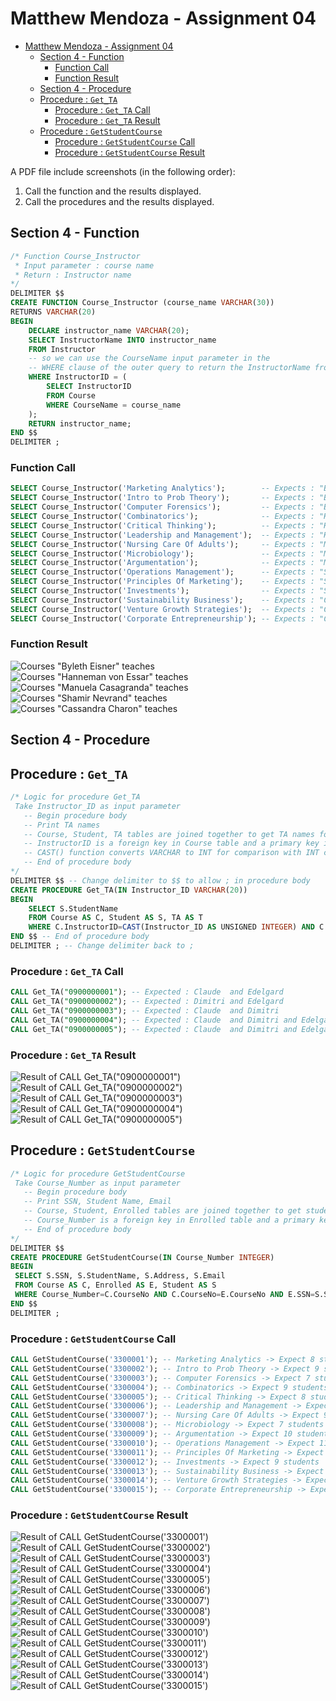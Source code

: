 # Matthew Mendoza - Assignment 04

- [Matthew Mendoza - Assignment 04](#matthew-mendoza---assignment-04)
  - [Section 4 - Function](#section-4---function)
    - [Function Call](#function-call)
    - [Function Result](#function-result)
  - [Section 4 - Procedure](#section-4---procedure)
  - [Procedure : `Get_TA`](#procedure--get_ta)
    - [Procedure : `Get_TA` Call](#procedure--get_ta-call)
    - [Procedure : `Get_TA` Result](#procedure--get_ta-result)
  - [Procedure : `GetStudentCourse`](#procedure--getstudentcourse)
    - [Procedure : `GetStudentCourse` Call](#procedure--getstudentcourse-call)
    - [Procedure : `GetStudentCourse` Result](#procedure--getstudentcourse-result)

A PDF file include screenshots (in the following order):

1) Call the function and the results displayed.
2) Call the procedures and the results displayed.

## Section 4 - Function

```sql
/* Function Course_Instructor
 * Input parameter : course name
 * Return : Instructor name
*/
DELIMITER $$
CREATE FUNCTION Course_Instructor (course_name VARCHAR(30))
RETURNS VARCHAR(20)
BEGIN
    DECLARE instructor_name VARCHAR(20);
    SELECT InstructorName INTO instructor_name
    FROM Instructor
    -- so we can use the CourseName input parameter in the
    -- WHERE clause of the outer query to return the InstructorName from the Instructor table
    WHERE InstructorID = (
        SELECT InstructorID
        FROM Course
        WHERE CourseName = course_name
    );
    RETURN instructor_name;
END $$
DELIMITER ;
```

### Function Call

```sql
SELECT Course_Instructor('Marketing Analytics');        -- Expects : "Byleth Eisner"
SELECT Course_Instructor('Intro to Prob Theory');       -- Expects : "Byleth Eisner"
SELECT Course_Instructor('Computer Forensics');         -- Expects : "Byleth Eisner"
SELECT Course_Instructor('Combinatorics');              -- Expects : "Hanneman von Essar"
SELECT Course_Instructor('Critical Thinking');          -- Expects : "Hanneman von Essar"
SELECT Course_Instructor('Leadership and Management');  -- Expects : "Hanneman von Essar"
SELECT Course_Instructor('Nursing Care Of Adults');     -- Expects : "Manuela Casagranda"
SELECT Course_Instructor('Microbiology');               -- Expects : "Manuela Casagranda"
SELECT Course_Instructor('Argumentation');              -- Expects : "Manuela Casagranda"
SELECT Course_Instructor('Operations Management');      -- Expects : "Shamir Nevrand"
SELECT Course_Instructor('Principles Of Marketing');    -- Expects : "Shamir Nevrand"
SELECT Course_Instructor('Investments');                -- Expects : "Shamir Nevrand"
SELECT Course_Instructor('Sustainability Business');    -- Expects : "Cassandra Charon"
SELECT Course_Instructor('Venture Growth Strategies');  -- Expects : "Cassandra Charon"
SELECT Course_Instructor('Corporate Entrepreneurship'); -- Expects : "Cassandra Charon"
```

### Function Result

![Courses "Byleth Eisner" teaches](assignment04-readme-attachments/section04_function_call_result01-byleth-eisner.png)
![Courses "Hanneman von Essar" teaches](assignment04-readme-attachments/section04_function_call_result02-hanneman-von-essar.png)
![Courses "Manuela Casagranda" teaches](assignment04-readme-attachments/section04_function_call_result03-manuela-casagrada.png)
![Courses "Shamir Nevrand" teaches](assignment04-readme-attachments/section04_function_call_result04-shamir-nevrand.png)
![Courses "Cassandra Charon" teaches](assignment04-readme-attachments/section04_function_call_result05-cassandra-choron.png)

## Section 4 - Procedure

## Procedure : `Get_TA`

```sql
/* Logic for procedure Get_TA
 Take Instructor_ID as input parameter
   -- Begin procedure body
   -- Print TA names
   -- Course, Student, TA tables are joined together to get TA names for a given instructor
   -- InstructorID is a foreign key in Course table and a primary key in Instructor table
   -- CAST() function converts VARCHAR to INT for comparison with INT column in Course table
   -- End of procedure body
*/
DELIMITER $$ -- Change delimiter to $$ to allow ; in procedure body
CREATE PROCEDURE Get_TA(IN Instructor_ID VARCHAR(20))
BEGIN 
    SELECT S.StudentName
    FROM Course AS C, Student AS S, TA AS T 
    WHERE C.InstructorID=CAST(Instructor_ID AS UNSIGNED INTEGER) AND C.TASSN=T.SSN AND T.SSN=S.SSN;
END $$ -- End of procedure body
DELIMITER ; -- Change delimiter back to ;
```

### Procedure : `Get_TA` Call

```sql
CALL Get_TA("0900000001"); -- Expected : Claude  and Edelgard
CALL Get_TA("0900000002"); -- Expected : Dimitri and Edelgard
CALL Get_TA("0900000003"); -- Expected : Claude  and Dimitri
CALL Get_TA("0900000004"); -- Expected : Claude  and Dimitri and Edelgard
CALL Get_TA("0900000005"); -- Expected : Claude  and Dimitri and Edelgard
```

### Procedure : `Get_TA` Result

![Result of `CALL Get_TA("0900000001")`](assignment04-readme-attachments/result_call_get_ta_0900000001.png)
![Result of `CALL Get_TA("0900000002")`](assignment04-readme-attachments/result_call_get_ta_0900000002.png)
![Result of `CALL Get_TA("0900000003")`](assignment04-readme-attachments/result_call_get_ta_0900000003.png)
![Result of `CALL Get_TA("0900000004")`](assignment04-readme-attachments/result_call_get_ta_0900000004.png)
![Result of `CALL Get_TA("0900000005")`](assignment04-readme-attachments/result_call_get_ta_0900000005.png)

## Procedure : `GetStudentCourse`

```sql
/* Logic for procedure GetStudentCourse
 Take Course_Number as input parameter
   -- Begin procedure body
   -- Print SSN, Student Name, Email
   -- Course, Student, Enrolled tables are joined together to get student info for a given course
   -- Course_Number is a foreign key in Enrolled table and a primary key in Course table
   -- End of procedure body
*/
DELIMITER $$
CREATE PROCEDURE GetStudentCourse(IN Course_Number INTEGER)
BEGIN
 SELECT S.SSN, S.StudentName, S.Address, S.Email
 FROM Course AS C, Enrolled AS E, Student AS S
 WHERE Course_Number=C.CourseNo AND C.CourseNo=E.CourseNo AND E.SSN=S.SSN ; 
END $$
DELIMITER ;
```

### Procedure : `GetStudentCourse` Call

```sql
CALL GetStudentCourse('3300001'); -- Marketing Analytics -> Expect 8 students
CALL GetStudentCourse('3300002'); -- Intro to Prob Theory -> Expect 9 students
CALL GetStudentCourse('3300003'); -- Computer Forensics -> Expect 7 students
CALL GetStudentCourse('3300004'); -- Combinatorics -> Expect 9 students
CALL GetStudentCourse('3300005'); -- Critical Thinking -> Expect 8 students
CALL GetStudentCourse('3300006'); -- Leadership and Management -> Expect 11 students
CALL GetStudentCourse('3300007'); -- Nursing Care Of Adults -> Expect 9 students
CALL GetStudentCourse('3300008'); -- Microbiology -> Expect 7 students
CALL GetStudentCourse('3300009'); -- Argumentation -> Expect 10 students
CALL GetStudentCourse('3300010'); -- Operations Management -> Expect 11 students
CALL GetStudentCourse('3300011'); -- Principles Of Marketing -> Expect 7 students
CALL GetStudentCourse('3300012'); -- Investments -> Expect 9 students
CALL GetStudentCourse('3300013'); -- Sustainability Business -> Expect 1 Student
CALL GetStudentCourse('3300014'); -- Venture Growth Strategies -> Expect 1 Student
CALL GetStudentCourse('3300015'); -- Corporate Entrepreneurship -> Expect 1 Student
```

### Procedure : `GetStudentCourse` Result

![Result of `CALL GetStudentCourse('3300001')`](assignment04-readme-attachments/result_call_procedure_getStudentCourse_3300001.png)
![Result of `CALL GetStudentCourse('3300002')`](assignment04-readme-attachments/result_call_procedure_getStudentCourse_3300002.png)
![Result of `CALL GetStudentCourse('3300003')`](assignment04-readme-attachments/result_call_procedure_getStudentCourse_3300003.png)
![Result of `CALL GetStudentCourse('3300004')`](assignment04-readme-attachments/result_call_procedure_getStudentCourse_3300004.png)
![Result of `CALL GetStudentCourse('3300005')`](assignment04-readme-attachments/result_call_procedure_getStudentCourse_3300005.png)
![Result of `CALL GetStudentCourse('3300006')`](assignment04-readme-attachments/result_call_procedure_getStudentCourse_3300006.png)
![Result of `CALL GetStudentCourse('3300007')`](assignment04-readme-attachments/result_call_procedure_getStudentCourse_3300007.png)
![Result of `CALL GetStudentCourse('3300008')`](assignment04-readme-attachments/result_call_procedure_getStudentCourse_3300008.png)
![Result of `CALL GetStudentCourse('3300009')`](assignment04-readme-attachments/result_call_procedure_getStudentCourse_3300009.png)
![Result of `CALL GetStudentCourse('3300010')`](assignment04-readme-attachments/result_call_procedure_getStudentCourse_3300010.png)
![Result of `CALL GetStudentCourse('3300011')`](assignment04-readme-attachments/result_call_procedure_getStudentCourse_3300011.png)
![Result of `CALL GetStudentCourse('3300012')`](assignment04-readme-attachments/result_call_procedure_getStudentCourse_3300012.png)
![Result of `CALL GetStudentCourse('3300013')`](assignment04-readme-attachments/result_call_procedure_getStudentCourse_3300013.png)
![Result of `CALL GetStudentCourse('3300014')`](assignment04-readme-attachments/result_call_procedure_getStudentCourse_3300014.png)
![Result of `CALL GetStudentCourse('3300015')`](assignment04-readme-attachments/result_call_procedure_getStudentCourse_3300015.png)
